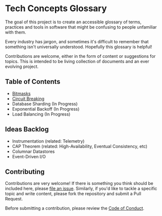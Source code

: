 # Tech Concepts Glossary

The goal of this project is to create an accessible glossary of terms, practices and tools in software that might be confusing to people unfamiliar with them. 

Every industry has jargon, and sometimes it's difficult to remember that something isn't universally understood. Hopefully this glossary is helpful! 

Contributions are welcome, either in the form of content or suggestions for topics. This is intended to be living collection of documents and an ever evolving project.

## Table of Contents

- [Bitmasks](./bitmasks/)
- [Circuit Breaking](./circuit-breaking/)
- Database Sharding (In Progress)
- Exponential Backoff (In Progress)
- Load Balancing (In Progress)

## Ideas Backlog

- Instrumentation (related: Telemetry)
- CAP Theorem (related: High-Availability, Eventual Consistency, etc)
- Columnar Datastores
- Event-Driven I/O

## Contributing

Contributions are very welcome! If there is something you think should be included here, please [file an issue](https://github.com/paulosman/tech-jargon-glossary/issues). Similarly, if you'd like to tackle a specific topic and write content, please fork the repository and submit a Pull Request.

Before submitting a contribution, please review the [Code of Conduct](https://github.com/paulosman/tech-jargon-glossary/blob/main/CODE_OF_CONDUCT.md).
